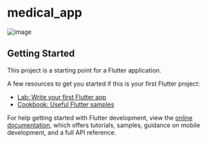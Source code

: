 # medical_app


![image](https://github.com/KarimNour0/Medical_App/assets/105466596/2a05aa89-cb58-43b6-a1d4-ccb21882b928)


## Getting Started

This project is a starting point for a Flutter application.

A few resources to get you started if this is your first Flutter project:

- [Lab: Write your first Flutter app](https://docs.flutter.dev/get-started/codelab)
- [Cookbook: Useful Flutter samples](https://docs.flutter.dev/cookbook)

For help getting started with Flutter development, view the
[online documentation](https://docs.flutter.dev/), which offers tutorials,
samples, guidance on mobile development, and a full API reference.
